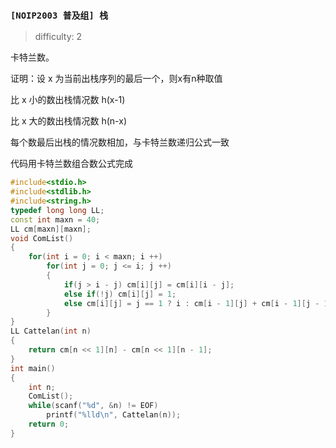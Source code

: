 ### `[NOIP2003 普及组] 栈`

> difficulty: 2

卡特兰数。

证明：设 x 为当前出栈序列的最后一个，则x有n种取值

比 x 小的数出栈情况数 h(x-1)

比 x 大的数出栈情况数 h(n-x)

每个数最后出栈的情况数相加，与卡特兰数递归公式一致

代码用卡特兰数组合数公式完成

```cpp
#include<stdio.h>
#include<stdlib.h>
#include<string.h>
typedef long long LL;
const int maxn = 40;
LL cm[maxn][maxn];
void ComList()
{
    for(int i = 0; i < maxn; i ++)
        for(int j = 0; j <= i; j ++)
        {
            if(j > i - j) cm[i][j] = cm[i][i - j];
            else if(!j) cm[i][j] = 1;
            else cm[i][j] = j == 1 ? i : cm[i - 1][j] + cm[i - 1][j - 1];
        }
}
LL Cattelan(int n)
{
    return cm[n << 1][n] - cm[n << 1][n - 1];
}
int main()
{
    int n;
    ComList();
    while(scanf("%d", &n) != EOF)
        printf("%lld\n", Cattelan(n));
    return 0;
}
```

